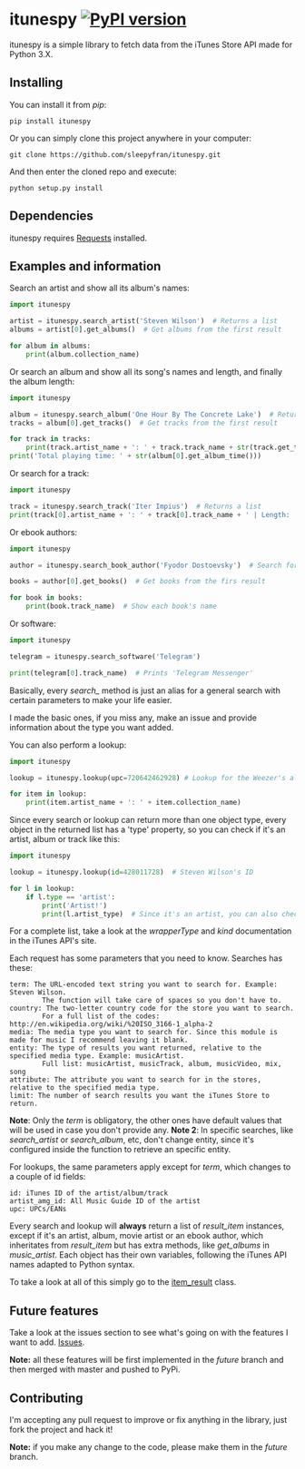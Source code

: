 # itunespy [![PyPI version](https://badge.fury.io/py/itunespy.svg)](http://badge.fury.io/py/itunespy)

itunespy is a simple library to fetch data from the iTunes Store API made for Python 3.X.

## Installing
You can install it from *pip*:
    
    pip install itunespy

Or you can simply clone this project anywhere in your computer:

    git clone https://github.com/sleepyfran/itunespy.git

And then enter the cloned repo and execute:

    python setup.py install
## Dependencies

itunespy requires [Requests](https://github.com/kennethreitz/requests) installed.

## Examples and information
Search an artist and show all its album's names:

```python
import itunespy

artist = itunespy.search_artist('Steven Wilson')  # Returns a list
albums = artist[0].get_albums()  # Get albums from the first result

for album in albums:
    print(album.collection_name)
```

Or search an album and show all its song's names and length, and finally the album length:

```python
import itunespy

album = itunespy.search_album('One Hour By The Concrete Lake')  # Returns a list
tracks = album[0].get_tracks()  # Get tracks from the first result

for track in tracks:
    print(track.artist_name + ': ' + track.track_name + str(track.get_track_time_minutes()))
print('Total playing time: ' + str(album[0].get_album_time()))
```

Or search for a track:

```python
import itunespy

track = itunespy.search_track('Iter Impius')  # Returns a list
print(track[0].artist_name + ': ' + track[0].track_name + ' | Length: ' + str(track[0].get_track_time_minutes())) # Get info from the first result
```

Or ebook authors:

```python    
import itunespy

author = itunespy.search_book_author('Fyodor Dostoevsky')  # Search for Dostoevsky

books = author[0].get_books()  # Get books from the firs result

for book in books:
    print(book.track_name)  # Show each book's name
```

Or software:
```python    
import itunespy

telegram = itunespy.search_software('Telegram')

print(telegram[0].track_name)  # Prints 'Telegram Messenger'
```

Basically, every *search_* method is just an alias for a general search with certain parameters to make your life easier.

I made the basic ones, if you miss any, make an issue and provide information about the type you want added.

You can also perform a lookup:

```python
import itunespy

lookup = itunespy.lookup(upc=720642462928) # Lookup for the Weezer's album 'Weezer'

for item in lookup:
    print(item.artist_name + ': ' + item.collection_name)
```

Since every search or lookup can return more than one object type, every object in the returned list has a 'type' property, so you can check if it's an artist, album or track like this:
```python
import itunespy

lookup = itunespy.lookup(id=428011728)  # Steven Wilson's ID

for l in lookup:
    if l.type == 'artist':
        print('Artist!')
        print(l.artist_type)  # Since it's an artist, you can also check its artist type
```

For a complete list, take a look at the *wrapperType* and *kind* documentation in the iTunes API's site.

Each request has some parameters that you need to know. Searches has these:
    
    term: The URL-encoded text string you want to search for. Example: Steven Wilson.
            The function will take care of spaces so you don't have to.
    country: The two-letter country code for the store you want to search.
            For a full list of the codes: http://en.wikipedia.org/wiki/%20ISO_3166-1_alpha-2
    media: The media type you want to search for. Since this module is made for music I recommend leaving it blank.
    entity: The type of results you want returned, relative to the specified media type. Example: musicArtist.
            Full list: musicArtist, musicTrack, album, musicVideo, mix, song
    attribute: The attribute you want to search for in the stores, relative to the specified media type.
    limit: The number of search results you want the iTunes Store to return.
    
**Note**: Only the *term* is obligatory, the other ones have default values that will be used in case you don't provide any.
**Note 2**: In specific searches, like *search_artist* or *search_album*, etc, don't change entity, since it's configured inside the function to retrieve an specific entity.

For lookups, the same parameters apply except for *term*, which changes to a couple of id fields:
    
    id: iTunes ID of the artist/album/track
    artist_amg_id: All Music Guide ID of the artist
    upc: UPCs/EANs

Every search and lookup will **always** return a list of *result_item* instances, except if it's an artist, album, movie artist or an ebook author, which inheritates from *result_item* but has extra methods, like *get_albums* in *music_artist*. Each object has their own variables, following the iTunes API names adapted to Python syntax.

To take a look at all of this simply go to the [item_result](https://github.com/sleepyfran/itunespy/blob/master/itunespy/result_item.py) class.

## Future features
Take a look at the issues section to see what's going on with the features I want to add. [Issues](https://github.com/sleepyfran/itunespy/issues).

**Note:** all these features will be first implemented in the *future* branch and then merged with master and pushed to PyPi.

## Contributing
I'm accepting any pull request to improve or fix anything in the library, just fork the project and hack it!

**Note:** if you make any change to the code, please make them in the *future* branch.
